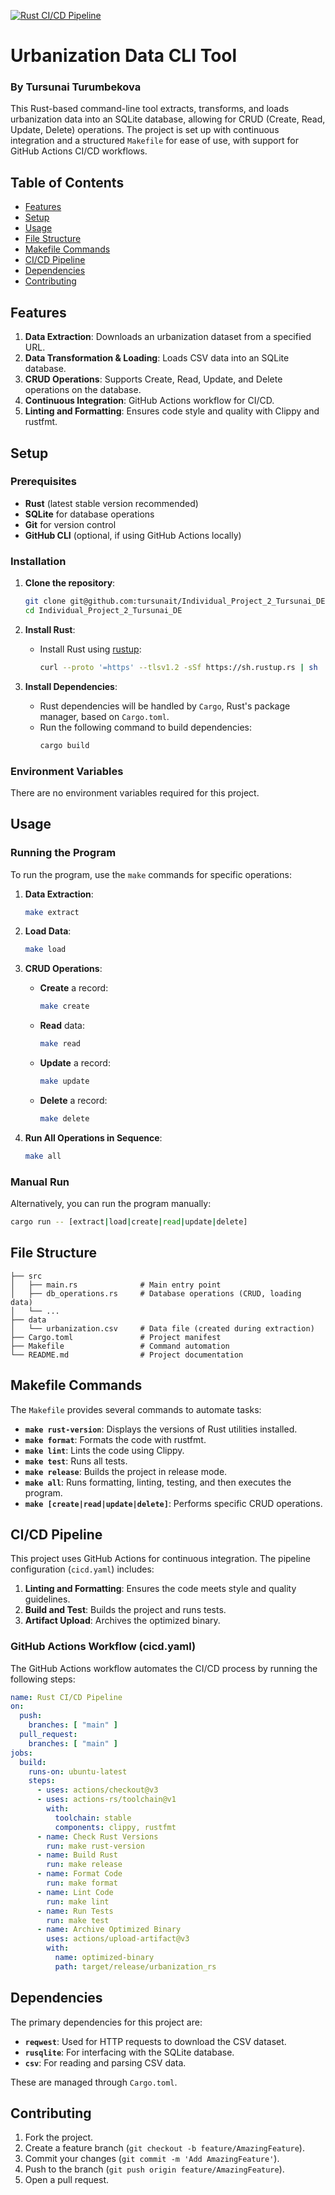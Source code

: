 [![Rust CI/CD Pipeline](https://github.com/tursunait/Individual_Project_2_Tursunai_DE/actions/workflows/cicd.yml/badge.svg)](https://github.com/tursunait/Individual_Project_2_Tursunai_DE/actions/workflows/cicd.yml) 

# Urbanization Data CLI Tool
### By Tursunai Turumbekova
This Rust-based command-line tool extracts, transforms, and loads urbanization data into an SQLite database, allowing for CRUD (Create, Read, Update, Delete) operations. The project is set up with continuous integration and a structured `Makefile` for ease of use, with support for GitHub Actions CI/CD workflows. 

## Table of Contents

- [Features](#features)
- [Setup](#setup)
- [Usage](#usage)
- [File Structure](#file-structure)
- [Makefile Commands](#makefile-commands)
- [CI/CD Pipeline](#cicd-pipeline)
- [Dependencies](#dependencies)
- [Contributing](#contributing)

## Features

1. **Data Extraction**: Downloads an urbanization dataset from a specified URL.
2. **Data Transformation & Loading**: Loads CSV data into an SQLite database.
3. **CRUD Operations**: Supports Create, Read, Update, and Delete operations on the database.
4. **Continuous Integration**: GitHub Actions workflow for CI/CD.
5. **Linting and Formatting**: Ensures code style and quality with Clippy and rustfmt.

## Setup

### Prerequisites

- **Rust** (latest stable version recommended)
- **SQLite** for database operations
- **Git** for version control
- **GitHub CLI** (optional, if using GitHub Actions locally)

### Installation

1. **Clone the repository**:
   ```bash
   git clone git@github.com:tursunait/Individual_Project_2_Tursunai_DE.git
   cd Individual_Project_2_Tursunai_DE
   ```

2. **Install Rust**:
   - Install Rust using [rustup](https://rustup.rs/):
     ```bash
     curl --proto '=https' --tlsv1.2 -sSf https://sh.rustup.rs | sh
     ```

3. **Install Dependencies**:
   - Rust dependencies will be handled by `Cargo`, Rust's package manager, based on `Cargo.toml`.
   - Run the following command to build dependencies:
     ```bash
     cargo build
     ```

### Environment Variables
There are no environment variables required for this project.

## Usage

### Running the Program

To run the program, use the `make` commands for specific operations:

1. **Data Extraction**:
   ```bash
   make extract
   ```

2. **Load Data**:
   ```bash
   make load
   ```

3. **CRUD Operations**:
   - **Create** a record:
     ```bash
     make create
     ```
   - **Read** data:
     ```bash
     make read
     ```
   - **Update** a record:
     ```bash
     make update
     ```
   - **Delete** a record:
     ```bash
     make delete
     ```

4. **Run All Operations in Sequence**:
   ```bash
   make all
   ```

### Manual Run
Alternatively, you can run the program manually:
```bash
cargo run -- [extract|load|create|read|update|delete]
```

## File Structure

```
├── src
│   ├── main.rs              # Main entry point
│   ├── db_operations.rs     # Database operations (CRUD, loading data)
│   └── ...
├── data
│   └── urbanization.csv     # Data file (created during extraction)
├── Cargo.toml               # Project manifest
├── Makefile                 # Command automation
└── README.md                # Project documentation
```

## Makefile Commands

The `Makefile` provides several commands to automate tasks:

- **`make rust-version`**: Displays the versions of Rust utilities installed.
- **`make format`**: Formats the code with rustfmt.
- **`make lint`**: Lints the code using Clippy.
- **`make test`**: Runs all tests.
- **`make release`**: Builds the project in release mode.
- **`make all`**: Runs formatting, linting, testing, and then executes the program.
- **`make [create|read|update|delete]`**: Performs specific CRUD operations.

## CI/CD Pipeline

This project uses GitHub Actions for continuous integration. The pipeline configuration (`cicd.yaml`) includes:

1. **Linting and Formatting**: Ensures the code meets style and quality guidelines.
2. **Build and Test**: Builds the project and runs tests.
3. **Artifact Upload**: Archives the optimized binary.

### GitHub Actions Workflow (cicd.yaml)
The GitHub Actions workflow automates the CI/CD process by running the following steps:

```yaml
name: Rust CI/CD Pipeline
on:
  push:
    branches: [ "main" ]
  pull_request:
    branches: [ "main" ]
jobs:
  build:
    runs-on: ubuntu-latest
    steps:
      - uses: actions/checkout@v3
      - uses: actions-rs/toolchain@v1
        with:
          toolchain: stable
          components: clippy, rustfmt
      - name: Check Rust Versions
        run: make rust-version
      - name: Build Rust
        run: make release
      - name: Format Code
        run: make format
      - name: Lint Code
        run: make lint
      - name: Run Tests
        run: make test
      - name: Archive Optimized Binary
        uses: actions/upload-artifact@v3
        with:
          name: optimized-binary
          path: target/release/urbanization_rs
```

## Dependencies

The primary dependencies for this project are:

- **`reqwest`**: Used for HTTP requests to download the CSV dataset.
- **`rusqlite`**: For interfacing with the SQLite database.
- **`csv`**: For reading and parsing CSV data.
  
These are managed through `Cargo.toml`.

## Contributing

1. Fork the project.
2. Create a feature branch (`git checkout -b feature/AmazingFeature`).
3. Commit your changes (`git commit -m 'Add AmazingFeature'`).
4. Push to the branch (`git push origin feature/AmazingFeature`).
5. Open a pull request.
